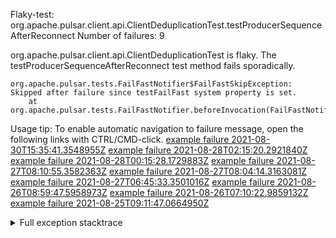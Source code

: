         
Flaky-test: org.apache.pulsar.client.api.ClientDeduplicationTest.testProducerSequenceAfterReconnect
Number of failures: 9

org.apache.pulsar.client.api.ClientDeduplicationTest is flaky. The testProducerSequenceAfterReconnect test method fails sporadically.

```
org.apache.pulsar.tests.FailFastNotifier$FailFastSkipException: Skipped after failure since testFailFast system property is set.
	at org.apache.pulsar.tests.FailFastNotifier.beforeInvocation(FailFastNotifier.java:88)

```

Usage tip: To enable automatic navigation to failure message, open the following links with CTRL/CMD-click.
[example failure 2021-08-30T15:35:41.3548955Z](https://github.com/apache/pulsar/runs/3463119398?check_suite_focus=true#step:9:3253)
[example failure 2021-08-28T02:15:20.2921840Z](https://github.com/apache/pulsar/runs/3448473880?check_suite_focus=true#step:9:2250)
[example failure 2021-08-28T00:15:28.1729883Z](https://github.com/apache/pulsar/runs/3447917315?check_suite_focus=true#step:9:1618)
[example failure 2021-08-27T08:10:55.3582363Z](https://github.com/apache/pulsar/runs/3440980370?check_suite_focus=true#step:9:2317)
[example failure 2021-08-27T08:04:14.3163081Z](https://github.com/apache/pulsar/runs/3440855241?check_suite_focus=true#step:9:2242)
[example failure 2021-08-27T06:45:33.3501016Z](https://github.com/apache/pulsar/runs/3440411158?check_suite_focus=true#step:9:2243)
[example failure 2021-08-26T08:59:47.5958973Z](https://github.com/apache/pulsar/runs/3430539961?check_suite_focus=true#step:9:2952)
[example failure 2021-08-26T07:10:22.9859132Z](https://github.com/apache/pulsar/runs/3429892136?check_suite_focus=true#step:9:2304)
[example failure 2021-08-25T09:11:47.0664950Z](https://github.com/apache/pulsar/runs/3420085427?check_suite_focus=true#step:10:2214)


<details>
<summary>Full exception stacktrace</summary>
<code><pre>
org.apache.pulsar.tests.FailFastNotifier$FailFastSkipException: Skipped after failure since testFailFast system property is set.
	at org.apache.pulsar.tests.FailFastNotifier.beforeInvocation(FailFastNotifier.java:88)

</pre></code>
</details>

